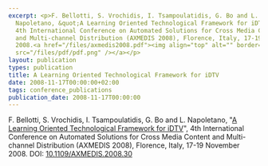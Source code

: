 ```yaml
---
excerpt: <p>F. Bellotti, S. Vrochidis, I. Tsampoulatidis, G. Bo and L.
  Napoletano, &quot;A Learning Oriented Technological Framework for iDTV&quot;,
  4th International Conference on Automated Solutions for Cross Media Content
  and Multi-channel Distribution (AXMEDIS 2008), Florence, Italy, 17-19 November
  2008.<a href="/files/axmedis2008.pdf"><img align="top" alt="" border="0"
  src="/files/pdf/pdf.png" /></a></p>
layout: publication
types: publication
title: A Learning Oriented Technological Framework for iDTV
date: 2008-11-17T00:00:00+02:00
tags: conference_publications
publication_date: 2008-11-17T00:00:00
---
```

F. Bellotti, S. Vrochidis, I. Tsampoulatidis, G. Bo and L. Napoletano, "[A Learning Oriented Technological Framework for iDTV](https://mklab.iti.gr/files/axmedis2008.pdf)", 4th International Conference on Automated Solutions for Cross Media Content and Multi-channel Distribution (AXMEDIS 2008), Florence, Italy, 17-19 November 2008. DOI: [10.1109/AXMEDIS.2008.30](https://ieeexplore.ieee.org/document/4688053)
